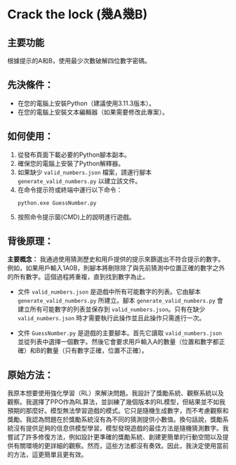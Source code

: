 # Crack the lock (幾A幾B)

## 主要功能
根據提示的A和B，使用最少次數破解四位數字密碼。

## 先決條件：
- 在您的電腦上安裝Python（建議使用3.11.3版本）。
- 在您的電腦上安裝文本編輯器（如果需要修改此專案）。

## 如何使用：
1. 從發布頁面下載必要的Python腳本副本。
2. 確保您的電腦上安裝了Python解釋器。
3. 如果缺少 `valid_numbers.json` 檔案，請運行腳本 `generate_valid_numbers.py` 以建立該文件。
4. 在命令提示符或終端中運行以下命令：
    ```
    python.exe GuessNumber.py
5. 按照命令提示窗(CMD)上的說明進行遊戲。

## 背後原理：
**主要概念：** 我通過使用猜測歷史和用戶提供的提示來篩選出不符合提示的數字。例如，如果用戶輸入1A0B，則腳本將刪除除了與先前猜測中位置正確的數字之外的所有數字。這個過程將重複，直到找到數字為止。

- 文件 `valid_numbers.json` 是遊戲中所有可能數字的列表。它由腳本 `generate_valid_numbers.py` 所建立。腳本 `generate_valid_numbers.py` 會建立所有可能數字的列表並保存到 `valid_numbers.json`。只有在缺少 `valid_numbers.json` 時才需要執行此操作並且此操作只需進行一次。

- 文件 `GuessNumber.py` 是遊戲的主要腳本。首先它讀取 `valid_numbers.json` 並從列表中選擇一個數字。然後它會要求用戶輸入A的數量（位置和數字都正確）和B的數量（只有數字正確，位置不正確）。

## 原始方法：
我原本想要使用強化學習（RL）來解決問題。我設計了獎勵系統、觀察系統以及觀察。我選擇了PPO作為RL算法，並訓練了幾個版本的RL模型，但結果並不如我預期的那麼好。模型無法學習遊戲的模式。它只是隨機生成數字，而不考慮觀察和獎勵。我認為問題在於獎勵系統沒有為不同的猜測提供小數值。換句話說，獎勵系統沒有提供足夠的信息供模型學習。模型發現遊戲的最佳方法是隨機猜測數字。我嘗試了許多修復方法，例如設計更準確的獎勵系統、創建更簡單的行動空間以及提供有關環境的更詳細的觀察。然而，這些方法都沒有奏效。因此，我決定使用當前的方法，這更簡單且更有效。